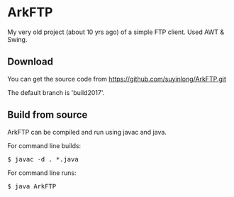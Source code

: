 # ArkFTP

My very old project (about 10 yrs ago) of a simple FTP client. Used AWT &amp; Swing.

## Download

You can get the source code from https://github.com/suyinlong/ArkFTP.git

The default branch is 'build2017'.

## Build from source

ArkFTP can be compiled and run using javac and java.

For command line builds:
<pre>
$ javac -d . *.java
</pre>

For command line runs:
<pre>
$ java ArkFTP
</pre>
